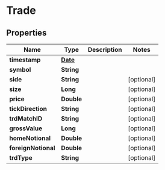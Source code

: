 
# Trade

## Properties
Name | Type | Description | Notes
------------ | ------------- | ------------- | -------------
**timestamp** | [**Date**](Date.md) |  | 
**symbol** | **String** |  | 
**side** | **String** |  |  [optional]
**size** | **Long** |  |  [optional]
**price** | **Double** |  |  [optional]
**tickDirection** | **String** |  |  [optional]
**trdMatchID** | **String** |  |  [optional]
**grossValue** | **Long** |  |  [optional]
**homeNotional** | **Double** |  |  [optional]
**foreignNotional** | **Double** |  |  [optional]
**trdType** | **String** |  |  [optional]



